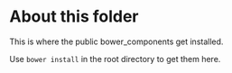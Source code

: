 # About this folder

This is where the public bower_components get installed.

Use `bower install` in the root directory to get them here.